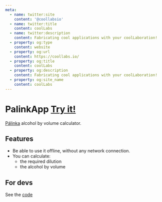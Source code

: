 ```yaml
---
meta:
  - name: twitter:site
    content: '@coollabsio'
  - name: twitter:title
    content: coolLabs
  - name: twitter:description
    content: Fabricating cool applications with your coolLaboration!
  - property: og:type
    content: website
  - property: og:url
    content: https://coollabs.io/
  - property: og:title
    content: coolLabs
  - property: og:description
    content: Fabricating cool applications with your coolLaboration!
  - property: og:site_name
    content: coolLabs
---
```


# PalinkApp <span class="text-xl">[Try it!](https://palinkapp.coollabs.io/#/)</span>
[Pálinka](https://en.wikipedia.org/wiki/P%C3%A1linka) alcohol by volume calculator.

## Features
- Be able to use it offline, without any network connection.
- You can calculate:
    - the required dilution
    - the alcohol by volume

## For devs
See the [code](https://github.com/coollabsio/palinkapp.coollabs.io)
